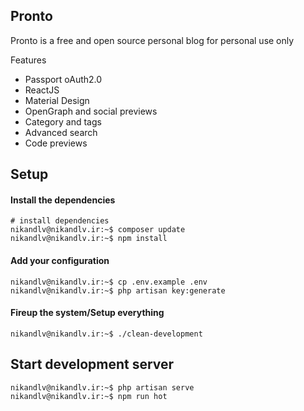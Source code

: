 ## Pronto

Pronto is a free and open source personal blog for personal use only

Features

* Passport oAuth2.0
* ReactJS
* Material Design
* OpenGraph and social previews
* Category and tags
* Advanced search
* Code previews

## Setup

#### Install the dependencies

```console
# install dependencies
nikandlv@nikandlv.ir:~$ composer update
nikandlv@nikandlv.ir:~$ npm install
```

#### Add your configuration

```console
nikandlv@nikandlv.ir:~$ cp .env.example .env
nikandlv@nikandlv.ir:~$ php artisan key:generate
```

#### Fireup the system/Setup everything

```console
nikandlv@nikandlv.ir:~$ ./clean-development
```
## Start development server

```console
nikandlv@nikandlv.ir:~$ php artisan serve
nikandlv@nikandlv.ir:~$ npm run hot
```
